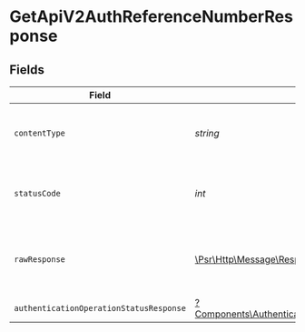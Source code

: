 # GetApiV2AuthReferenceNumberResponse


## Fields

| Field                                                                                                                 | Type                                                                                                                  | Required                                                                                                              | Description                                                                                                           |
| --------------------------------------------------------------------------------------------------------------------- | --------------------------------------------------------------------------------------------------------------------- | --------------------------------------------------------------------------------------------------------------------- | --------------------------------------------------------------------------------------------------------------------- |
| `contentType`                                                                                                         | *string*                                                                                                              | :heavy_check_mark:                                                                                                    | HTTP response content type for this operation                                                                         |
| `statusCode`                                                                                                          | *int*                                                                                                                 | :heavy_check_mark:                                                                                                    | HTTP response status code for this operation                                                                          |
| `rawResponse`                                                                                                         | [\Psr\Http\Message\ResponseInterface](https://www.php-fig.org/psr/psr-7/#33-psrhttpmessageresponseinterface)          | :heavy_check_mark:                                                                                                    | Raw HTTP response; suitable for custom response parsing                                                               |
| `authenticationOperationStatusResponse`                                                                               | [?Components\AuthenticationOperationStatusResponse](../../Models/Components/AuthenticationOperationStatusResponse.md) | :heavy_minus_sign:                                                                                                    | OK                                                                                                                    |